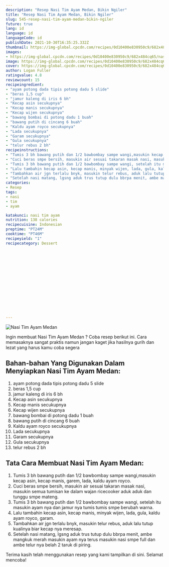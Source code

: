 ```yaml
---
description: "Resep Nasi Tim Ayam Medan, Bikin Ngiler"
title: "Resep Nasi Tim Ayam Medan, Bikin Ngiler"
slug: 545-resep-nasi-tim-ayam-medan-bikin-ngiler
future: true
lang: id
language: id
languageCode: id
publishDate: 2021-10-30T16:35:25.332Z 
thumbnail: https://img-global.cpcdn.com/recipes/0d10400e830950c9/682x484cq65/nasi-tim-ayam-medan-foto-resep-utama.webp
images:
- https://img-global.cpcdn.com/recipes/0d10400e830950c9/682x484cq65/nasi-tim-ayam-medan-foto-resep-utama.webp
image: https://img-global.cpcdn.com/recipes/0d10400e830950c9/682x484cq65/nasi-tim-ayam-medan-foto-resep-utama.webp
cover: https://img-global.cpcdn.com/recipes/0d10400e830950c9/682x484cq65/nasi-tim-ayam-medan-foto-resep-utama.webp
author: Logan Fuller
ratingvalue: 4.8
reviewcount: 15
recipeingredient:
- "ayam potong dada tipis potong dadu 5 slide"
- "beras 1,5 cup"
- "jamur kaleng di iris 6 bh"
- "Kecap asin secukupnya"
- "Kecap manis secukupnya"
- "Kecap wijen secukupnya"
- "bawang bombai di potong dadu 1 buah"
- "bawang putih di cincang 6 buah"
- "Kaldu ayam royco secukupnya"
- "Lada secukupnya"
- "Garam secukupnya"
- "Gula secukupnya"
- "telur rebus 2 bh"
recipeinstructions:
- "Tumis 3 bh bawang putih dan 1/2 bawbombay sampe wangi,masukin kecap asin, kecap manis, garem, lada, kaldu ayam royco."
- "Cuci beras smpe bersih, masukin air sesuai takaran masak nasi, masukin semua tumisan ke dalam wajan ricecooker aduk aduk dan tunggu smpe mateng."
- "Tumis 3 bh bawang putih dan 1/2 bawbombay sampe wangi, setelah itu masukin ayam nya dan jamur nya tumis tumis smpe berubah warna."
- "Lalu tambahin kecap asin, kecap manis, minyak wijen, lada, gula, kaldu ayam royco, garam."
- "Tambahkan air jgn terlalu bnyk, masukin telur rebus, aduk lalu tutup kualinya biar kecap nya meresap."
- "Setelah nasi matang, lgsng aduk trus tutup dulu bbrpa menit, ambe mangkuk merah masukin ayam nya terus masukin nasi smpe full dan ambe telur nya belah 2 taruk di piring."
categories:
- Resep
tags:
- nasi
- tim
- ayam

katakunci: nasi tim ayam 
nutrition: 138 calories
recipecuisine: Indonesian
preptime: "PT24M"
cooktime: "PT46M"
recipeyield: "1"
recipecategory: Dessert


     
    
    
    
    
    
    
    
    
    
    
      
    
---
```



![Nasi Tim Ayam Medan](https://img-global.cpcdn.com/recipes/0d10400e830950c9/682x484cq65/nasi-tim-ayam-medan-foto-resep-utama.webp)

Ingin membuat Nasi Tim Ayam Medan ? Coba resep berikut ini. Cara memasaknya sangat praktis namun jangan kaget jika hasilnya gurih dan lezat yang harus kamu coba segera

<!--inarticleads1-->

## Bahan-bahan Yang Digunakan Dalam Menyiapkan Nasi Tim Ayam Medan:

1. ayam potong dada tipis potong dadu 5 slide
1. beras 1,5 cup
1. jamur kaleng di iris 6 bh
1. Kecap asin secukupnya
1. Kecap manis secukupnya
1. Kecap wijen secukupnya
1. bawang bombai di potong dadu 1 buah
1. bawang putih di cincang 6 buah
1. Kaldu ayam royco secukupnya
1. Lada secukupnya
1. Garam secukupnya
1. Gula secukupnya
1. telur rebus 2 bh



<!--inarticleads2-->

## Tata Cara Membuat Nasi Tim Ayam Medan:

1. Tumis 3 bh bawang putih dan 1/2 bawbombay sampe wangi,masukin kecap asin, kecap manis, garem, lada, kaldu ayam royco.
1. Cuci beras smpe bersih, masukin air sesuai takaran masak nasi, masukin semua tumisan ke dalam wajan ricecooker aduk aduk dan tunggu smpe mateng.
1. Tumis 3 bh bawang putih dan 1/2 bawbombay sampe wangi, setelah itu masukin ayam nya dan jamur nya tumis tumis smpe berubah warna.
1. Lalu tambahin kecap asin, kecap manis, minyak wijen, lada, gula, kaldu ayam royco, garam.
1. Tambahkan air jgn terlalu bnyk, masukin telur rebus, aduk lalu tutup kualinya biar kecap nya meresap.
1. Setelah nasi matang, lgsng aduk trus tutup dulu bbrpa menit, ambe mangkuk merah masukin ayam nya terus masukin nasi smpe full dan ambe telur nya belah 2 taruk di piring.




Terima kasih telah menggunakan resep yang kami tampilkan di sini. Selamat mencoba!
